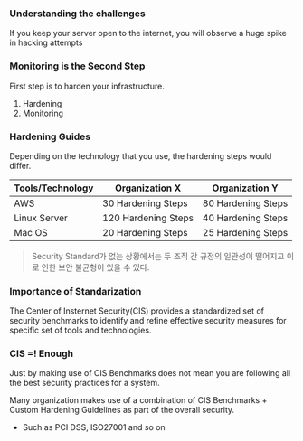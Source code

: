 ### Understanding the challenges

If you keep your server open to the internet, you will observe a huge spike in hacking attempts

### Monitoring is the Second Step

First step is to harden your infrastructure.

1.  Hardening
2.  Monitoring

### Hardening Guides

Depending on the technology that you use, the hardening steps would differ.

| Tools/Technology | Organization X      | Organization Y     |
| ---------------- | ------------------- | ------------------ |
| AWS              | 30 Hardening Steps  | 80 Hardening Steps |
| Linux Server     | 120 Hardening Steps | 40 Hardening Steps |
| Mac OS           | 20 Hardening Steps  | 25 Hardening Steps |

> Security Standard가 없는 상황에서는 두 조직 간 규정의 일관성이 떨어지고 이로 인한 보안 불균형이 있을 수 있다.

### Importance of Standarization

The Center of Insternet Security(CIS) provides a standardized set of security benchmarks to identify and refine effective security measures for specific set of tools and technologies.

### CIS =! Enough

Just by making use of CIS Benchmarks does not mean you are following all the best security practices for a system.

Many organization makes use of a combination of CIS Benchmarks + Custom Hardening Guidelines as part of the overall security.

- Such as PCI DSS, ISO27001 and so on
